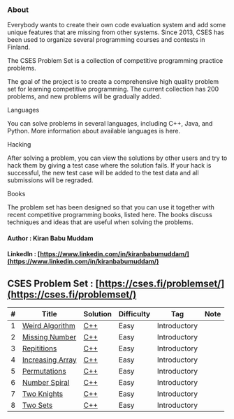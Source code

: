 ### About

Everybody wants to create their own code evaluation system and add some unique features that are missing from other systems. Since 2013, CSES has been used to organize several programming courses and contests in Finland.

The CSES Problem Set is a collection of competitive programming practice problems.

The goal of the project is to create a comprehensive high quality problem set for learning competitive programming. The current collection has 200 problems, and new problems will be gradually added.

Languages

You can solve problems in several languages, including C++, Java, and Python. More information about available languages is here.

Hacking

After solving a problem, you can view the solutions by other users and try to hack them by giving a test case where the solution fails. If your hack is successful, the new test case will be added to the test data and all submissions will be regraded.

Books

The problem set has been designed so that you can use it together with recent competitive programming books, listed here. The books discuss techniques and ideas that are useful when solving the problems.

#### Author : Kiran Babu Muddam 
#### LinkedIn : [https://www.linkedin.com/in/kiranbabumuddam/](https://www.linkedin.com/in/kiranbabumuddam/)

## CSES Problem Set : [https://cses.fi/problemset/](https://cses.fi/problemset/)


|  #  | Title           |  Solution         | Difficulty    | Tag          | Note| 
|-----|---------------- | --------------- | ------------- |--------------|-----|
1 | [Weird Algorithm](https://cses.fi/problemset/task/1068) | [C++](./problemset/1068.cpp)   | Easy         | Introductory||
2 | [Missing Number](https://cses.fi/problemset/task/1083) | [C++](./problemset/1083.cpp)   | Easy         | Introductory||
3 | [Repititions](https://cses.fi/problemset/task/1069) | [C++](./problemset/1069.cpp)   | Easy         | Introductory||
4 | [Increasing Array](https://cses.fi/problemset/task/1094) | [C++](./problemset/1094.cpp)   | Easy         | Introductory||
5 | [Permutations](https://cses.fi/problemset/task/1070) | [C++](./problemset/1070.cpp)   | Easy         | Introductory||
6 | [Number Spiral](https://cses.fi/problemset/task/1071) | [C++](./problemset/1071.cpp)   | Easy         | Introductory||
7 | [Two Knights](https://cses.fi/problemset/task/1072) | [C++](./problemset/1072.cpp)   | Easy         | Introductory||
8 | [Two Sets](https://cses.fi/problemset/task/1092) | [C++](./problemset/1092.cpp)   | Easy         | Introductory||
